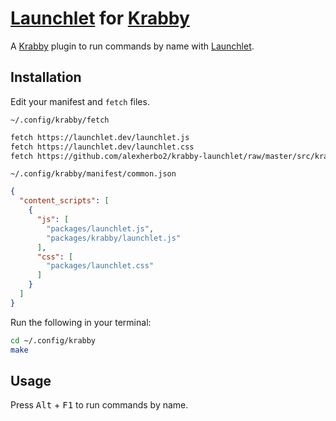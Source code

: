 # [Launchlet] for [Krabby]

[Krabby]: https://krabby.netlify.com
[Launchlet]: https://launchlet.dev

A [Krabby] plugin to run commands by name with [Launchlet].

## Installation

Edit your manifest and `fetch` files.

`~/.config/krabby/fetch`

``` sh
fetch https://launchlet.dev/launchlet.js
fetch https://launchlet.dev/launchlet.css
fetch https://github.com/alexherbo2/krabby-launchlet/raw/master/src/krabby/launchlet.js krabby/launchlet.js
```

`~/.config/krabby/manifest/common.json`

``` json
{
  "content_scripts": [
    {
      "js": [
        "packages/launchlet.js",
        "packages/krabby/launchlet.js"
      ],
      "css": [
        "packages/launchlet.css"
      ]
    }
  ]
}
```

Run the following in your terminal:

``` sh
cd ~/.config/krabby
make
```

## Usage

Press <kbd>Alt</kbd> + <kbd>F1</kbd> to run commands by name.

